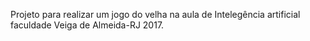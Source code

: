 Projeto para realizar um jogo do velha na aula de Intelegência artificial faculdade Veiga de Almeida-RJ 2017.
